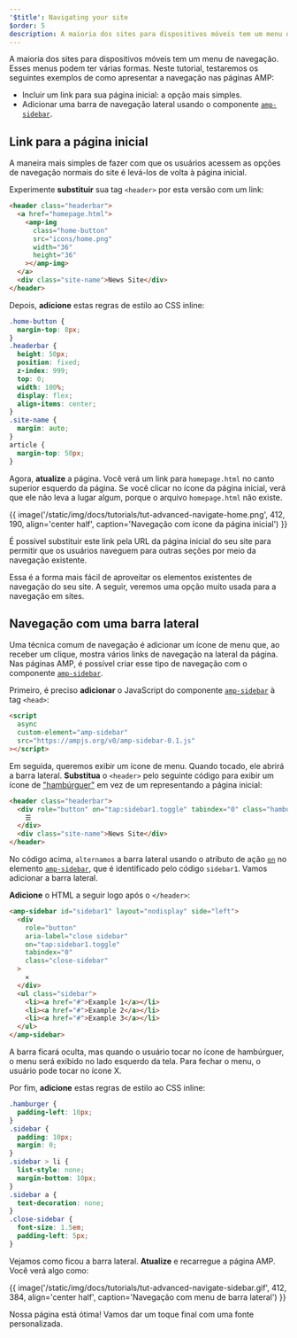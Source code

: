 ```yaml
---
'$title': Navigating your site
$order: 5
description: A maioria dos sites para dispositivos móveis tem um menu de navegação. Esses menus podem ter várias formas. Neste tutorial, testaremos os seguintes exemplos de ...
---
```


A maioria dos sites para dispositivos móveis tem um menu de navegação. Esses menus podem ter várias formas. Neste tutorial, testaremos os seguintes exemplos de como apresentar a navegação nas páginas AMP:

- Incluir um link para sua página inicial: a opção mais simples.
- Adicionar uma barra de navegação lateral usando o componente [`amp-sidebar`](../../../../documentation/components/reference/amp-sidebar.md).

## Link para a página inicial

A maneira mais simples de fazer com que os usuários acessem as opções de navegação normais do site é levá-los de volta à página inicial.

Experimente **substituir** sua tag `<header>` por esta versão com um link:

```html
<header class="headerbar">
  <a href="homepage.html">
    <amp-img
      class="home-button"
      src="icons/home.png"
      width="36"
      height="36"
    ></amp-img>
  </a>
  <div class="site-name">News Site</div>
</header>
```

Depois, **adicione** estas regras de estilo ao CSS inline:

```css
.home-button {
  margin-top: 8px;
}
.headerbar {
  height: 50px;
  position: fixed;
  z-index: 999;
  top: 0;
  width: 100%;
  display: flex;
  align-items: center;
}
.site-name {
  margin: auto;
}
article {
  margin-top: 50px;
}
```

Agora, **atualize** a página. Você verá um link para `homepage.html` no canto superior esquerdo da página. Se você clicar no ícone da página inicial, verá que ele não leva a lugar algum, porque o arquivo `homepage.html` não existe.

{{ image('/static/img/docs/tutorials/tut-advanced-navigate-home.png', 412, 190, align='center half', caption='Navegação com ícone da página inicial') }}

É possível substituir este link pela URL da página inicial do seu site para permitir que os usuários naveguem para outras seções por meio da navegação existente.

Essa é a forma mais fácil de aproveitar os elementos existentes de navegação do seu site. A seguir, veremos uma opção muito usada para a navegação em sites.

## Navegação com uma barra lateral

Uma técnica comum de navegação é adicionar um ícone de menu que, ao receber um clique, mostra vários links de navegação na lateral da página. Nas páginas AMP, é possível criar esse tipo de navegação com o componente [`amp-sidebar`](../../../../documentation/components/reference/amp-sidebar.md).

Primeiro, é preciso **adicionar** o JavaScript do componente [`amp-sidebar`](../../../../documentation/components/reference/amp-sidebar.md) à tag `<head>`:

```html
<script
  async
  custom-element="amp-sidebar"
  src="https://ampjs.org/v0/amp-sidebar-0.1.js"
></script>
```

Em seguida, queremos exibir um ícone de menu. Quando tocado, ele abrirá a barra lateral. **Substitua** o `<header>` pelo seguinte código para exibir um ícone de ["hambúrguer"](https://en.wikipedia.org/wiki/Hamburger_button) em vez de um representando a página inicial:

```html
<header class="headerbar">
  <div role="button" on="tap:sidebar1.toggle" tabindex="0" class="hamburger">
    ☰
  </div>
  <div class="site-name">News Site</div>
</header>
```

No código acima, `alternamos` a barra lateral usando o atributo de ação [`on`](https://github.com/ampproject/amphtml/blob/main/docs/spec/amp-actions-and-events.md) no elemento [`amp-sidebar`](../../../../documentation/components/reference/amp-sidebar.md), que é identificado pelo código `sidebar1`. Vamos adicionar a barra lateral.

**Adicione** o HTML a seguir logo após o `</header>`:

```html
<amp-sidebar id="sidebar1" layout="nodisplay" side="left">
  <div
    role="button"
    aria-label="close sidebar"
    on="tap:sidebar1.toggle"
    tabindex="0"
    class="close-sidebar"
  >
    ✕
  </div>
  <ul class="sidebar">
    <li><a href="#">Example 1</a></li>
    <li><a href="#">Example 2</a></li>
    <li><a href="#">Example 3</a></li>
  </ul>
</amp-sidebar>
```

A barra ficará oculta, mas quando o usuário tocar no ícone de hambúrguer, o menu será exibido no lado esquerdo da tela. Para fechar o menu, o usuário pode tocar no ícone X.

Por fim, **adicione** estas regras de estilo ao CSS inline:

```css
.hamburger {
  padding-left: 10px;
}
.sidebar {
  padding: 10px;
  margin: 0;
}
.sidebar > li {
  list-style: none;
  margin-bottom: 10px;
}
.sidebar a {
  text-decoration: none;
}
.close-sidebar {
  font-size: 1.5em;
  padding-left: 5px;
}
```

Vejamos como ficou a barra lateral. **Atualize** e recarregue a página AMP. Você verá algo como:

{{ image('/static/img/docs/tutorials/tut-advanced-navigate-sidebar.gif', 412, 384, align='center half', caption='Navegação com menu de barra lateral') }}

Nossa página está ótima! Vamos dar um toque final com uma fonte personalizada.
